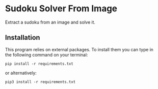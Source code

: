 # Sudoku Solver From Image

Extract a sudoku from an image and solve it.

## Installation

This program relies on external packages. To install them you can type in the
following command on your terminal:
```
pip install -r requirements.txt
```
or alternatively:
```
pip3 install -r requirements.txt
```
